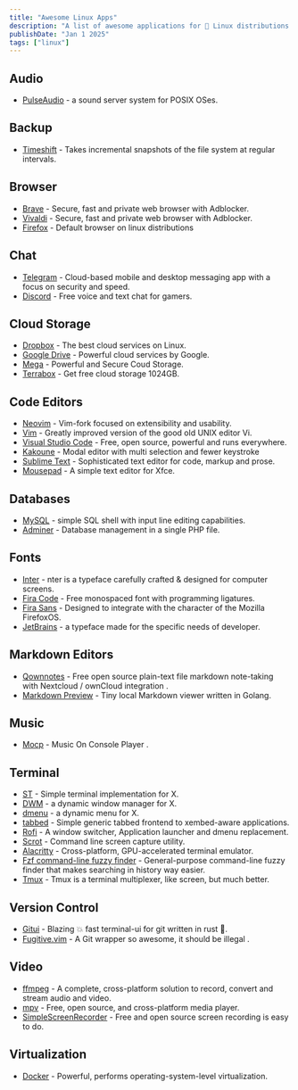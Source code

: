 ```yaml
---
title: "Awesome Linux Apps"
description: "A list of awesome applications for 🐧 Linux distributions."
publishDate: "Jan 1 2025"
tags: ["linux"]
---
```


## Audio

- [PulseAudio](https://www.freedesktop.org/wiki/Software/PulseAudio/) - a sound server system for POSIX OSes.

## Backup

- [Timeshift](http://www.teejeetech.in/p/timeshift.html) - Takes incremental snapshots of the file system at regular intervals.

## Browser

- [Brave](https://brave.com/) - Secure, fast and private web browser with Adblocker.
- [Vivaldi](https://vivaldi.com/) - Secure, fast and private web browser with Adblocker.
- [Firefox](https://www.mozilla.org/) - Default browser on linux distributions

## Chat

- [Telegram](https://telegram.org) - Cloud-based mobile and desktop messaging app with a focus on security and speed.
- [Discord](https://discord.com/) - Free voice and text chat for gamers.

## Cloud Storage

- [Dropbox](https://www.dropbox.com) - The best cloud services on Linux.
- [Google Drive](https://drive.google.com) - Powerful cloud services by Google.
- [Mega](https://mega.io/start) - Powerful and Secure Coud Storage.
- [Terrabox](https://www.terabox.com/) - Get free cloud storage 1024GB.

## Code Editors

- [Neovim](https://github.com/neovim/neovim) - Vim-fork focused on extensibility and usability.
- [Vim](https://github.com/vim/vim) - Greatly improved version of the good old UNIX editor Vi.
- [Visual Studio Code](https://github.com/Microsoft/vscode) - Free, open source, powerful and runs everywhere.
- [Kakoune](https://github.com/mawww/kakoune) - Modal editor with multi selection and fewer keystroke
- [Sublime Text](https://www.sublimetext.com/) - Sophisticated text editor for code, markup and prose.
- [Mousepad](https://github.com/codebrainz/mousepad) - A simple text editor for Xfce.

## Databases

- [MySQL](https://dev.mysql.com/doc/refman/8.4/en/mysql.html) - simple SQL shell with input line editing capabilities.
- [Adminer](https://www.adminer.org/) - Database management in a single PHP file.

## Fonts

- [Inter](https://github.com/rsms/inter) - nter is a typeface carefully crafted & designed for computer screens.
- [Fira Code](https://github.com/tonsky/FiraCode) - Free monospaced font with programming ligatures.
- [Fira Sans](https://fonts.google.com/specimen/Fira+Sans) - Designed to integrate with the character of the Mozilla FirefoxOS.
- [JetBrains](https://github.com/ryanoasis/nerd-fonts/) - a typeface made for the specific needs of developer.

## Markdown Editors

- [Qownnotes](https://www.qownnotes.org/) - Free open source plain-text file markdown note-taking with Nextcloud / ownCloud integration .
- [Markdown Preview](https://github.com/sxyazi/markdown-viewer) - Tiny local Markdown viewer written in Golang.

## Music

- [Mocp](https://github.com/jonsafari/mocp) - Music On Console Player .

## Terminal

- [ST](https://st.suckless.org/) - Simple terminal implementation for X.
- [DWM](https://dwm.suckless.org/) - a dynamic window manager for X.
- [dmenu](https://tools.suckless.org/dmenu/) - a dynamic menu for X.
- [tabbed](https://tools.suckless.org/tabbed/) - Simple generic tabbed frontend to xembed-aware applications.
- [Rofi](https://github.com/davatorium/rofi) - A window switcher, Application launcher and dmenu replacement.
- [Scrot](https://st.suckless.org/) - Command line screen capture utility.
- [Alacritty](https://github.com/jwilm/alacritty) - Cross-platform, GPU-accelerated terminal emulator.
- [Fzf command-line fuzzy finder](https://github.com/junegunn/fzf) - General-purpose command-line fuzzy finder that makes searching in history way easier.
- [Tmux](https://github.com/tmux/tmux/) - Tmux is a terminal multiplexer, like screen, but much better.

## Version Control

- [Gitui](https://github.com/extrawurst/gitui) - Blazing 💥 fast terminal-ui for git written in rust 🦀.
- [Fugitive.vim](https://github.com/tpope/vim-fugitive) - A Git wrapper so awesome, it should be illegal .

## Video

- [ffmpeg](https://www.ffmpeg.org/) - A complete, cross-platform solution to record, convert and stream audio and video.
- [mpv](https://github.com/mpv-player/mpv) - Free, open source, and cross-platform media player.
- [SimpleScreenRecorder](https://github.com/MaartenBaert/ssr) - Free and open source screen recording is easy to do.

## Virtualization

- [Docker](https://www.docker.com/) - Powerful, performs operating-system-level virtualization.
